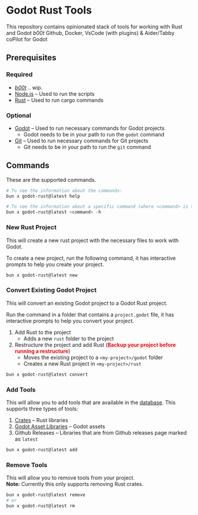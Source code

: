 # Godot Rust Tools

This repository contains opinionated stack of tools for working with Rust and Godot _b00t_ 
Github, Docker, VsCode (with plugins) & Aider/Tabby coPilot for Godot

## Prerequisites

### Required

- [_b00t_](https://) .. wip. 
- [Node.js](https://nodejs.org/en/download/) &ndash; Used to run the scripts
- [Rust](https://www.rust-lang.org/tools/install) &ndash; Used to run cargo commands

### Optional

- [Godot](https://godotengine.org/download) &ndash; Used to run necessary commands for Godot projects
  - Godot needs to be in your path to run the `godot` command
- [Git](https://git-scm.com/downloads) &ndash; Used to run necessary commands for Git projects
  - Git needs to be in your path to run the `git` command

## Commands

These are the supported commands.

```sh
# To see the information about the commands:
bun x godot-rust@latest help

# To see the information about a specific command (where <command> is the command you want help for):
bun x godot-rust@latest <command> -h

```



### New Rust Project

This will create a new rust project with the necessary files to work with Godot.

To create a new project, run the following command, it has interactive prompts to help you create your project.

```sh
bun x godot-rust@latest new
```

### Convert Existing Godot Project

This will convert an existing Godot project to a Godot Rust project.

Run the command in a folder that contains a `project.godot` file, it has interactive prompts to help you convert your project.

1. Add Rust to the project
   - Adds a new `rust` folder to the project
2. Restructure the project and add Rust (**<span style="color:red">Backup your project before running a restructure</span>**)
   - Moves the existing project to a `<my-project>/godot` folder
   - Creates a new Rust project in `<my-project>/rust`

```sh
bun x godot-rust@latest convert
```

### Add Tools

This will allow you to add tools that are available in the [database](assets/tool-db.json). This supports three types of tools:

1. [Crates](https://crates.io/) &ndash; Rust libraries
2. [Godot Asset Libraries](https://godotengine.org/asset-library) &ndash; Godot assets
3. Github Releases &ndash; Libraries that are from Github releases page marked as `latest`

```sh
bun x godot-rust@latest add
```

### Remove Tools

This will allow you to remove tools from your project.\
**Note:** Currently this only supports removing Rust crates.

```sh
bun x godot-rust@latest remove
# or
bun x godot-rust@latest rm
```